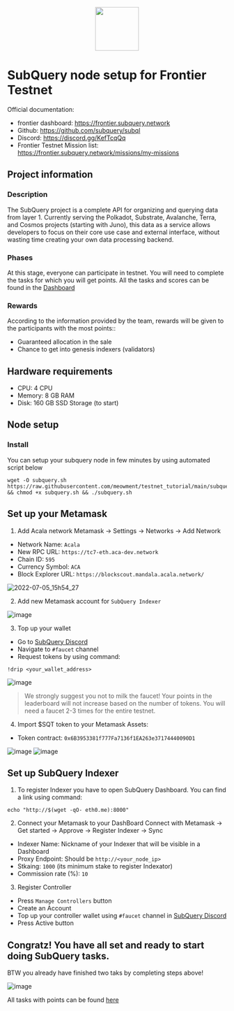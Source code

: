 
<p align="center">
  <img height="100" height="auto" src="https://user-images.githubusercontent.com/50621007/177323789-e6be59ae-0dfa-4e86-b3a8-028a4f0c465c.png">
</p>

# SubQuery node setup for Frontier Testnet

Official documentation:
- frontier dashboard: https://frontier.subquery.network
- Github: https://github.com/subquery/subql
- Discord: https://discord.gg/KefTcqQq
- Frontier Testnet Mission list: https://frontier.subquery.network/missions/my-missions


## Project information

### Description
The SubQuery project is a complete API for organizing and querying data from layer 1. Currently serving the Polkadot, Substrate, Avalanche, Terra, and Cosmos projects (starting with Juno), this data as a service allows developers to focus on their core use case and external interface, without wasting time creating your own data processing backend.

### Phases
At this stage, everyone can participate in testnet. You will need to complete the tasks for which you will get points. All the tasks and scores can be found in the [Dashboard](https://frontier.subquery.network/missions/my-missions)

### Rewards
According to the information provided by the team, rewards will be given to the participants with the most points::
- Guaranteed allocation in the sale
- Chance to get into genesis indexers (validators)


## Hardware requirements
- CPU: 4 CPU
- Memory: 8 GB RAM
- Disk: 160 GB SSD Storage (to start)

## Node setup
### Install
You can setup your subquery node in few minutes by using automated script below
```
wget -O subquery.sh https://raw.githubusercontent.com/meowment/testnet_tutorial/main/subquery/subquery.sh && chmod +x subquery.sh && ./subquery.sh
```

## Set up your Metamask
1. Add Acala network
Metamask -> Settings -> Networks -> Add Network
- Network Name: `Acala`
- New RPC URL: `https://tc7-eth.aca-dev.network`
- Chain ID: `595`
- Currency Symbol: `ACA`
- Block Explorer URL: `https://blockscout.mandala.acala.network/`

![2022-07-05_15h54_27](https://user-images.githubusercontent.com/50621007/177332482-58a48785-1b13-430e-bdcc-d4b22eea52af.png)

2. Add new Metamask account for `SubQuery Indexer`

![image](https://user-images.githubusercontent.com/50621007/177339027-28d93457-6c82-4ca6-8ccd-f4cc4ad3eae8.png)

3. Top up your wallet
- Go to [SubQuery Discord](https://discord.gg/KefTcqQq)
- Navigate to `#faucet` channel
- Request tokens by using command:
```
!drip <your_wallet_address>
```

![image](https://user-images.githubusercontent.com/50621007/177337543-09c8f7fe-5aa9-49ab-9315-5bfa77b287b1.png)

>We strongly suggest you not to milk the faucet! Your points in the leaderboard will not increase based on the number of tokens. You will need a faucet 2-3 times for the entire testnet.

4. Import $SQT token to your Metamask Assets:
- Token contract: `0x6B3953381f777Fa7136f1EA263e37174440090D1`

![image](https://user-images.githubusercontent.com/50621007/177336255-5cac2bc5-7e49-4d83-a603-c9493b5dde6e.png)
![image](https://user-images.githubusercontent.com/50621007/177339126-830946db-f738-4ee5-bdc3-ddd4c14b8163.png)

## Set up SubQuery Indexer
1. To register Indexer you have to open SubQuery Dashboard. You can find a link using command:
```
echo "http://$(wget -qO- eth0.me):8000"
```

2. Connect your Metamask to your DashBoard
Connect with Metamask -> Get started -> Approve -> Register Indexer -> Sync
- Indexer Name: Nickname of your Indexer that will be visible in a Dashboard
- Proxy Endpoint: Should be `http://<your_node_ip>`
- Stkaing: `1000` (its minimum stake to register Indexator)
- Commission rate (%): `10`

3. Register Controller
- Press `Manage Controllers` button
- Create an Account
- Top up your controller wallet using `#faucet` channel in [SubQuery Discord](https://discord.gg/KefTcqQq)
- Press Active button

## Congratz! You have all set and ready to start doing SubQuery tasks.
BTW you already have finished two taks by completing steps above!

![image](https://user-images.githubusercontent.com/50621007/177345931-cdac21ec-c707-474c-a951-3d44c8db4bbd.png)

All tasks with points can be found [here](https://frontier.subquery.network/missions/my-missions)
